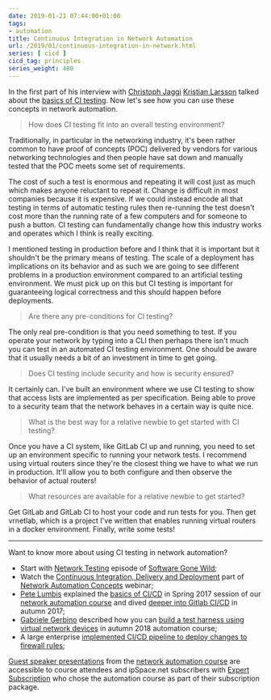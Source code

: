 ```yaml
---
date: 2019-01-21 07:44:00+01:00
tags:
- automation
title: Continuous Integration in Network Automation
url: /2019/01/continuous-integration-in-network.html
series: [ cicd ]
cicd_tag: principles
series_weight: 400
---
```

In the first part of his interview with [Christoph Jaggi](http://uebermeister.com/about.html) [Kristian Larsson](https://www.ipspace.net/Building_Network_Automation_Solutions#KL19) talked about the [basics of CI testing](/2019/01/what-is-continuous-integration.html). Now let's see how you can use these concepts in network automation.

> How does CI testing fit into an overall testing environment?

Traditionally, in particular in the networking industry, it\'s been rather common to have proof of concepts (POC) delivered by vendors for various networking technologies and then people have sat down and manually tested that the POC meets some set of requirements.
<!--more-->
The cost of such a test is enormous and repeating it will cost just as much which makes anyone reluctant to repeat it. Change is difficult in most companies because it is expensive. If we could instead encode all that testing in terms of automatic testing rules then re-running the test doesn\'t cost more than the running rate of a few computers and for someone to push a button. CI testing can fundamentally change how this industry works and operates which I think is really exciting.

I mentioned testing in production before and I think that it is important but it shouldn\'t be the primary means of testing. The scale of a deployment has implications on its behavior and as such we are going to see different problems in a production environment compared to an artificial testing environment. We must pick up on this but CI testing is important for guaranteeing logical correctness and this should happen before deployments.

> Are there any pre-conditions for CI testing?

The only real pre-condition is that you need something to test. If you operate your network by typing into a CLI then perhaps there isn\'t much you can test in an automated CI testing environment. One should be aware that it usually needs a bit of an investment in time to get going.

> Does CI testing include security and how is security ensured?

It certainly can. I\'ve built an environment where we use CI testing to show that access lists are implemented as per specification. Being able to prove to a security team that the network behaves in a certain way is quite nice.

> What is the best way for a relative newbie to get started with CI testing?

Once you have a CI system, like GitLab CI up and running, you need to set up an environment specific to running your network tests. I recommend using virtual routers since they\'re the closest thing we have to what we run in production. It\'ll allow you to both configure and then observe the behavior of actual routers!

> What resources are available for a relative newbie to get started?

Get GitLab and GitLab CI to host your code and run tests for you. Then get vrnetlab, which is a project I\'ve written that enables running virtual routers in a docker environment. Finally, write some tests!

---

Want to know more about using CI testing in network automation?

-   Start with [Network Testing](/2017/05/network-testing-on-software-gone-wild.html) episode of [Software Gone Wild](https://www.ipspace.net/Podcast/Software_Gone_Wild);
-   Watch the [Continuous Integration, Delivery and Deployment](https://my.ipspace.net/bin/list?id=AutConcepts#CICD) part of [Network Automation Concepts](https://www.ipspace.net/Network_Automation_Concepts) webinar;
-   [Pete Lumbis](https://www.ipspace.net/Building_Network_Automation_Solutions#PL17) explained the [basics of CI/CD](https://my.ipspace.net/bin/list?id=xNetAut171#CICD) in Spring 2017 session of our [network automation course](https://www.ipspace.net/Building_Network_Automation_Solutions) and dived [deeper into Gitlab CI/CD](https://my.ipspace.net/bin/list?id=xNetAut173#GITLAB_CI) in autumn 2017;
-   [Gabriele Gerbino](https://www.ipspace.net/Building_Network_Automation_Solutions#GG18) described how you can [build a test harness using virtual network devices](https://my.ipspace.net/bin/list?id=xNetAut183#PIPELINE) in autumn 2018 automation course;
-   A large enterprise [implemented CI/CD pipeline to deploy changes to firewall rules](/2019/01/firewall-ruleset-automation-with-ci.html);

[Guest speaker presentations](https://my.ipspace.net/bin/list?id=NetAutSol) from the [network automation course](https://www.ipspace.net/Building_Network_Automation_Solutions) are accessible to course attendees and ipSpace.net subscribers with [Expert Subscription](https://www.ipspace.net/Subscription/Individual) who chose the automation course as part of their subscription package.
